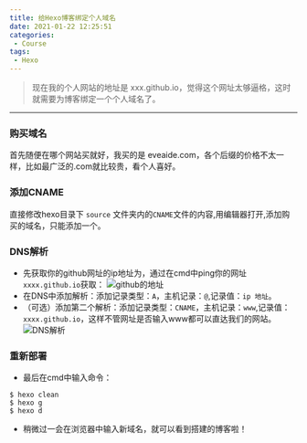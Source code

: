 ```yaml
---
title: 给Hexo博客绑定个人域名
date: 2021-01-22 12:25:51
categories: 
 - Course
tags: 
 - Hexo
---
```

>现在我的个人网站的地址是 xxx.github.io，觉得这个网址太够逼格，这时就需要为博客绑定一个个人域名了。
<!-- more -->
---
### 购买域名
首先随便在哪个网站买就好，我买的是 eveaide.com，各个后缀的价格不太一样，比如最广泛的.com就比较贵，看个人喜好。
### 添加CNAME
直接修改hexo目录下 `source` 文件夹内的`CNAME`文件的内容,用编辑器打开,添加购买的域名，只能添加一个。
### DNS解析
- 先获取你的github网址的ip地址为，通过在cmd中ping你的网址`xxxx.github.io`获取：
![github的地址](https://cdn.jsdelivr.net/gh/HubCui/CDN@main/blog/posts/2021-01/github-ip.png  "github的地址")
- 在DNS中添加解析：添加记录类型：`A`，主机记录：`@`,记录值：`ip 地址`。
- （可选）添加第二个解析：添加记录类型：`CNAME`，主机记录：`www`,记录值：`xxxx.github.io`，这样不管网址是否输入www都可以直达我们的网站。
![DNS解析](https://cdn.jsdelivr.net/gh/HubCui/CDN@main/blog/posts/2021-01/dns.png "DNS解析")

### 重新部署
- 最后在cmd中输入命令：
```
$ hexo clean
$ hexo g
$ hexo d
```
- 稍微过一会在浏览器中输入新域名，就可以看到搭建的博客啦！